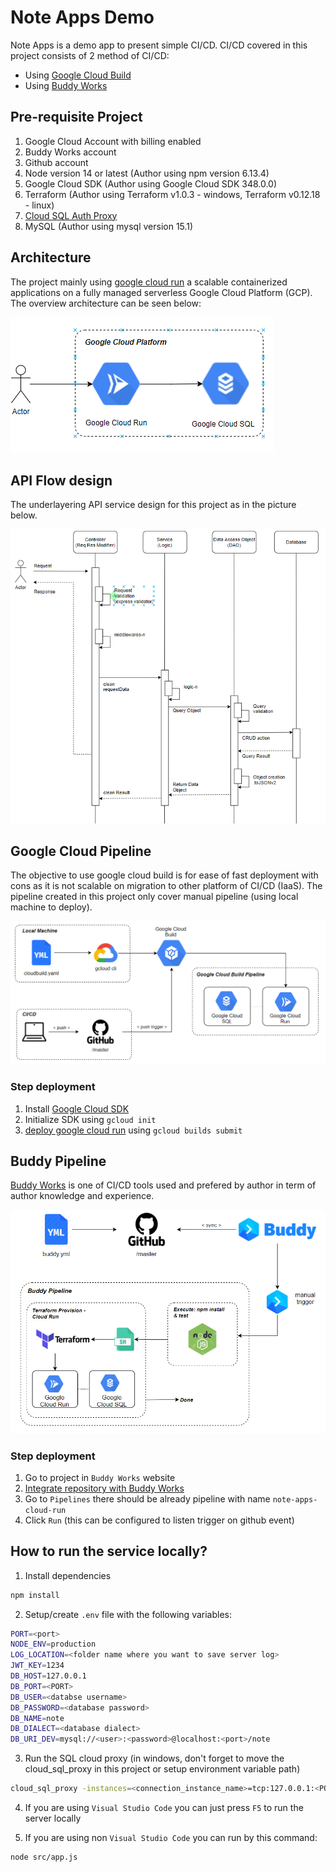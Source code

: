 # Note Apps Demo

Note Apps is a demo app to present simple CI/CD. CI/CD covered in this project consists of 2 method of CI/CD:
- Using [Google Cloud Build](https://cloud.google.com/build)
- Using [Buddy Works](https://app.buddy.works/)

## Pre-requisite Project
1. Google Cloud Account with billing enabled
2. Buddy Works account
3. Github account
4. Node version 14 or latest (Author using npm version 6.13.4)
5. Google Cloud SDK (Author using Google Cloud SDK 348.0.0)
6. Terraform (Author using Terraform v1.0.3 - windows, Terraform v0.12.18 - linux)
7. [Cloud SQL Auth Proxy](https://cloud.google.com/sql/docs/mysql/sql-proxy)
8. MySQL (Author using mysql  version 15.1)

## Architecture
The project mainly using [google cloud run](https://cloud.google.com/run) a scalable containerized applications on a fully managed serverless Google Cloud Platform (GCP). The overview architecture can be seen below:

![alt text](https://github.com/jejual/task-apps/blob/master/docs/architecture.png)

## API Flow design
The underlayering API service design for this project as in the picture below.

![alt text](https://github.com/jejual/task-apps/blob/master/docs/api_sequence_diagram.png)

## Google Cloud Pipeline
The objective to use google cloud build is for ease of fast deployment with cons as it is not scalable on migration to other platform of CI/CD (IaaS).
The pipeline created in this project only cover manual pipeline (using local machine to deploy).

![alt text](https://github.com/jejual/task-apps/blob/master/docs/gcloud_build_pipeline.png)

### Step deployment
1. Install [Google Cloud SDK](https://cloud.google.com/sdk/docs/install)
2. Initialize SDK using `gcloud init`
3. [deploy google cloud run](https://cloud.google.com/build/docs/deploying-builds/deploy-cloud-run) using `gcloud builds submit`

## Buddy Pipeline
[Buddy Works](https://app.buddy.works/) is one of CI/CD tools used and prefered by author in term of author knowledge and experience.

![alt text](https://github.com/jejual/task-apps/blob/master/docs/buddy_pipeline.png)

### Step deployment
1. Go to project in `Buddy Works` website
2. [Integrate repository with Buddy Works](https://buddy.works/docs/integrations/github)
3. Go to `Pipelines` there should be already pipeline with name `note-apps-cloud-run`
4. Click `Run` (this can be configured to listen trigger on github event)

## How to run the service locally?
1. Install dependencies
```sh
npm install
```
2. Setup/create `.env` file with the following variables:
```sh
PORT=<port>
NODE_ENV=production
LOG_LOCATION=<folder name where you want to save server log>
JWT_KEY=1234
DB_HOST=127.0.0.1
DB_PORT=<PORT>
DB_USER=<databse username>
DB_PASSWORD=<database password>
DB_NAME=note
DB_DIALECT=<database dialect>
DB_URI_DEV=mysql://<user>:<password>@localhost:<port>/note
```
3. Run the SQL cloud proxy (in windows, don't forget to move the cloud_sql_proxy in this project or setup environment variable path)
```sh
cloud_sql_proxy -instances=<connection_instance_name>=tcp:127.0.0.1:<PORT>
```
4. If you are using `Visual Studio Code` you can just press `F5` to run the server locally

5. If you are using non `Visual Studio Code` you can run by this command:
```sh
node src/app.js
```